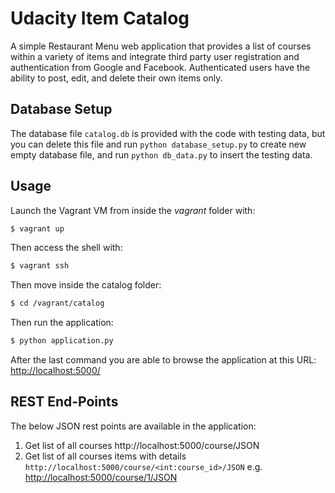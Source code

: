 # Udacity Item Catalog

A simple Restaurant Menu web application that provides a list of courses within a variety of items and integrate third party user registration and authentication from Google and Facebook. Authenticated users have the ability to post, edit, and delete their own items only.


## Database Setup

The database file ```catalog.db``` is provided with the code with testing data, but you can delete this file and run ```python database_setup.py``` to create new empty database file, and run ```python db_data.py``` to insert the testing data.


## Usage

Launch the Vagrant VM from inside the *vagrant* folder with:
```sh
$ vagrant up
```
Then access the shell with:
```sh
$ vagrant ssh
```
Then move inside the catalog folder:
```sh
$ cd /vagrant/catalog
```
Then run the application:
```sh
$ python application.py
```
After the last command you are able to browse the application at this URL: [http://localhost:5000/](http://localhost:5000/)


## REST End-Points
The below JSON rest points are available in the application:
1) Get list of all courses http://localhost:5000/course/JSON
2) Get list of all courses items with details `http://localhost:5000/course/<int:course_id>/JSON`
   e.g. [http://localhost:5000/course/1/JSON](http://localhost:5000/course/1/JSON)
